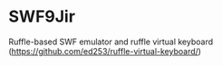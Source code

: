 # SWF9Jir
Ruffle-based SWF emulator and ruffle virtual keyboard (https://github.com/ed253/ruffle-virtual-keyboard/)
